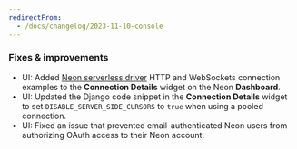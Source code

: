```yaml
---
redirectFrom:
  - /docs/changelog/2023-11-10-console
---
```


### Fixes & improvements

- UI: Added [Neon serverless driver](/docs/serverless/serverless-driver) HTTP and WebSockets connection examples to the **Connection Details** widget on the Neon **Dashboard**.
- UI: Updated the Django code snippet in the **Connection Details** widget to set `DISABLE_SERVER_SIDE_CURSORS` to `true` when using a pooled connection.
- UI: Fixed an issue that prevented email-authenticated Neon users from authorizing OAuth access to their Neon account.
